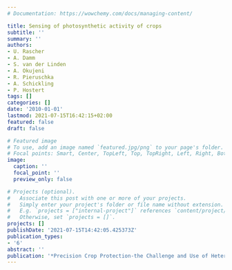 ```yaml
---
# Documentation: https://wowchemy.com/docs/managing-content/

title: Sensing of photosynthetic activity of crops
subtitle: ''
summary: ''
authors:
- U. Rascher
- A. Damm
- S. van der Linden
- A. Okujeni
- R. Pieruschka
- A. Schickling
- P. Hostert
tags: []
categories: []
date: '2010-01-01'
lastmod: 2021-07-15T16:42:15+02:00
featured: false
draft: false

# Featured image
# To use, add an image named `featured.jpg/png` to your page's folder.
# Focal points: Smart, Center, TopLeft, Top, TopRight, Left, Right, BottomLeft, Bottom, BottomRight.
image:
  caption: ''
  focal_point: ''
  preview_only: false

# Projects (optional).
#   Associate this post with one or more of your projects.
#   Simply enter your project's folder or file name without extension.
#   E.g. `projects = ["internal-project"]` references `content/project/deep-learning/index.md`.
#   Otherwise, set `projects = []`.
projects: []
publishDate: '2021-07-15T14:42:05.425373Z'
publication_types:
- '6'
abstract: ''
publication: '*Precision Crop Protection-the Challenge and Use of Heterogeneity*'
---
```

